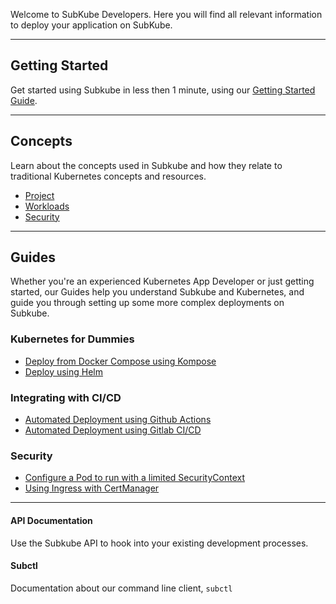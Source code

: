 Welcome to SubKube Developers. Here you will find all relevant information to deploy your application on SubKube.

---

## Getting Started

Get started using Subkube in less then 1 minute, using our [Getting Started Guide](getting_started.md).

---

## Concepts

Learn about the concepts used in Subkube and how they relate to traditional Kubernetes concepts and resources.

- [Project](concepts/project.md)
- [Workloads](concepts/workloads.md)
- [Security](concepts/security.md)

---

## Guides

Whether you're an experienced Kubernetes App Developer or just getting started, our Guides help you understand Subkube and Kubernetes, and guide you through setting up some more complex deployments on Subkube.


### Kubernetes for Dummies

- [Deploy from Docker Compose using Kompose](guides/kompose.md)
- [Deploy using Helm](guides/helm.md)


### Integrating with CI/CD

- [Automated Deployment using Github Actions](guides/deploy-github-actions.md)
- [Automated Deployment using Gitlab CI/CD](guides/soon.md)


### Security

- [Configure a Pod to run with a limited SecurityContext](guides/pod-security-context.md)
- [Using Ingress with CertManager](guides/ingress-certmanager.md)

---

#### API Documentation

Use the Subkube API to hook into your existing development processes.

#### Subctl

Documentation about our command line client, `subctl`
